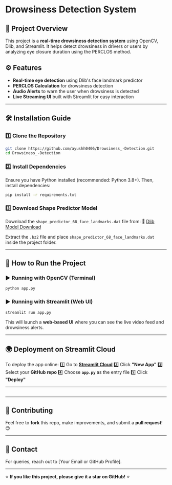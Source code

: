 # Drowsiness Detection System

## 📌 Project Overview

This project is a **real-time drowsiness detection system** using OpenCV, Dlib, and Streamlit. It helps detect drowsiness in drivers or users by analyzing eye closure duration using the PERCLOS method.

## ⚙️ Features

- **Real-time eye detection** using Dlib's face landmark predictor
- **PERCLOS Calculation** for drowsiness detection
- **Audio Alerts** to warn the user when drowsiness is detected
- **Live Streaming UI** built with Streamlit for easy interaction

---

## 🛠 Installation Guide

### 1️⃣ Clone the Repository

```sh
git clone https://github.com/ayushh0406/Drowsiness_-Detection.git
cd Drowsiness_-Detection
```

### 2️⃣ Install Dependencies

Ensure you have Python installed (recommended: Python 3.8+). Then, install dependencies:

```sh
pip install -r requirements.txt
```

### 3️⃣ Download Shape Predictor Model

Download the `shape_predictor_68_face_landmarks.dat` file from:
🔗 [Dlib Model Download](http://dlib.net/files/shape_predictor_68_face_landmarks.dat.bz2)

Extract the `.bz2` file and place `shape_predictor_68_face_landmarks.dat` inside the project folder.

---

## 🚀 How to Run the Project

### ▶️ Running with OpenCV (Terminal)

```sh
python app.py
```

### ▶️ Running with Streamlit (Web UI)

```sh
streamlit run app.py
```

This will launch a **web-based UI** where you can see the live video feed and drowsiness alerts.

---

## 🌍 Deployment on Streamlit Cloud

To deploy the app online:
1️⃣ Go to **[Streamlit Cloud](https://share.streamlit.io/)**
2️⃣ Click **"New App"**
3️⃣ Select your **GitHub repo**
4️⃣ Choose **`app.py`** as the entry file
5️⃣ Click **"Deploy"**

---

##

---

## 🤝 Contributing

Feel free to **fork** this repo, make improvements, and submit a **pull request**! 😊

---

## 📩 Contact

For queries, reach out to [Your Email or GitHub Profile].

---

⭐ **If you like this project, please give it a star on GitHub!** ⭐

